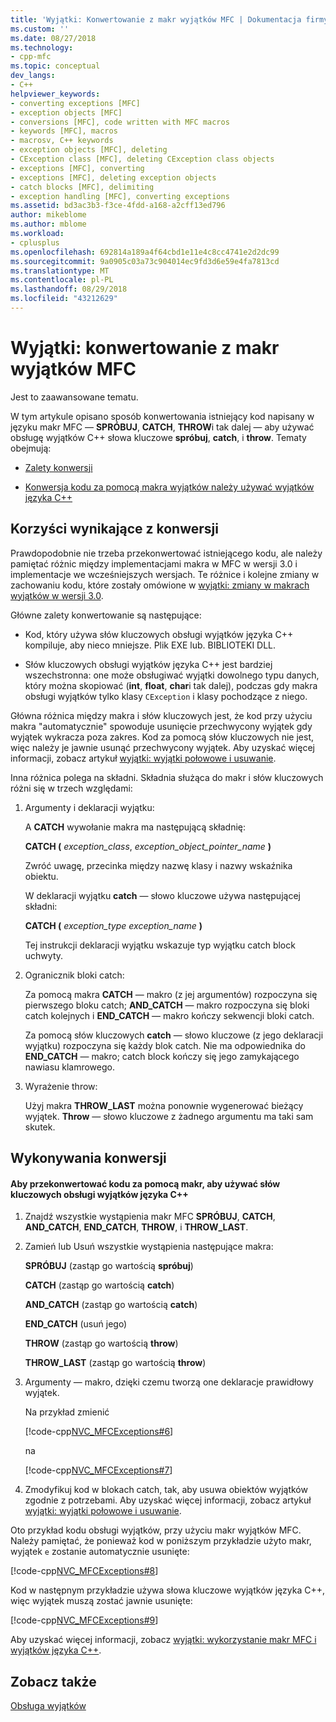 ```yaml
---
title: 'Wyjątki: Konwertowanie z makr wyjątków MFC | Dokumentacja firmy Microsoft'
ms.custom: ''
ms.date: 08/27/2018
ms.technology:
- cpp-mfc
ms.topic: conceptual
dev_langs:
- C++
helpviewer_keywords:
- converting exceptions [MFC]
- exception objects [MFC]
- conversions [MFC], code written with MFC macros
- keywords [MFC], macros
- macrosv, C++ keywords
- exception objects [MFC], deleting
- CException class [MFC], deleting CException class objects
- exceptions [MFC], converting
- exceptions [MFC], deleting exception objects
- catch blocks [MFC], delimiting
- exception handling [MFC], converting exceptions
ms.assetid: bd3ac3b3-f3ce-4fdd-a168-a2cff13ed796
author: mikeblome
ms.author: mblome
ms.workload:
- cplusplus
ms.openlocfilehash: 692814a189a4f64cbd1e11e4c8cc4741e2d2dc99
ms.sourcegitcommit: 9a0905c03a73c904014ec9fd3d6e59e4fa7813cd
ms.translationtype: MT
ms.contentlocale: pl-PL
ms.lasthandoff: 08/29/2018
ms.locfileid: "43212629"
---
```

# <a name="exceptions-converting-from-mfc-exception-macros"></a>Wyjątki: konwertowanie z makr wyjątków MFC

Jest to zaawansowane tematu.

W tym artykule opisano sposób konwertowania istniejący kod napisany w języku makr MFC — **SPRÓBUJ**, **CATCH**, **THROW**i tak dalej — aby używać obsługę wyjątków C++ słowa kluczowe **spróbuj**, **catch**, i **throw**. Tematy obejmują:

- [Zalety konwersji](#_core_advantages_of_converting)

- [Konwersja kodu za pomocą makra wyjątków należy używać wyjątków języka C++](#_core_doing_the_conversion)

##  <a name="_core_advantages_of_converting"></a> Korzyści wynikające z konwersji

Prawdopodobnie nie trzeba przekonwertować istniejącego kodu, ale należy pamiętać różnic między implementacjami makra w MFC w wersji 3.0 i implementacje we wcześniejszych wersjach. Te różnice i kolejne zmiany w zachowaniu kodu, które zostały omówione w [wyjątki: zmiany w makrach wyjątków w wersji 3.0](../mfc/exceptions-changes-to-exception-macros-in-version-3-0.md).

Główne zalety konwertowanie są następujące:

- Kod, który używa słów kluczowych obsługi wyjątków języka C++ kompiluje, aby nieco mniejsze. Plik EXE lub. BIBLIOTEKI DLL.

- Słów kluczowych obsługi wyjątków języka C++ jest bardziej wszechstronna: one może obsługiwać wyjątki dowolnego typu danych, który można skopiować (**int**, **float**, **char**i tak dalej), podczas gdy makra obsługi wyjątków tylko klasy `CException` i klasy pochodzące z niego.

Główna różnica między makra i słów kluczowych jest, że kod przy użyciu makra "automatycznie" spowoduje usunięcie przechwycony wyjątek gdy wyjątek wykracza poza zakres. Kod za pomocą słów kluczowych nie jest, więc należy je jawnie usunąć przechwycony wyjątek. Aby uzyskać więcej informacji, zobacz artykuł [wyjątki: wyjątki połowowe i usuwanie](../mfc/exceptions-catching-and-deleting-exceptions.md).

Inna różnica polega na składni. Składnia służąca do makr i słów kluczowych różni się w trzech względami:

1. Argumenty i deklaracji wyjątku:

   A **CATCH** wywołanie makra ma następującą składnię:

   **CATCH (** *exception_class*, *exception_object_pointer_name* **)**

   Zwróć uwagę, przecinka między nazwę klasy i nazwy wskaźnika obiektu.

   W deklaracji wyjątku **catch** — słowo kluczowe używa następującej składni:

   **CATCH (** *exception_type* *exception_name* **)**

   Tej instrukcji deklaracji wyjątku wskazuje typ wyjątku catch block uchwyty.

2. Ogranicznik bloki catch:

   Za pomocą makra **CATCH** — makro (z jej argumentów) rozpoczyna się pierwszego bloku catch; **AND_CATCH** — makro rozpoczyna się bloki catch kolejnych i **END_CATCH** — makro kończy sekwencji bloki catch.

   Za pomocą słów kluczowych **catch** — słowo kluczowe (z jego deklaracji wyjątku) rozpoczyna się każdy blok catch. Nie ma odpowiednika do **END_CATCH** — makro; catch block kończy się jego zamykającego nawiasu klamrowego.

3. Wyrażenie throw:

   Użyj makra **THROW_LAST** można ponownie wygenerować bieżący wyjątek. **Throw** — słowo kluczowe z żadnego argumentu ma taki sam skutek.

##  <a name="_core_doing_the_conversion"></a> Wykonywania konwersji

#### <a name="to-convert-code-using-macros-to-use-the-c-exception-handling-keywords"></a>Aby przekonwertować kodu za pomocą makr, aby używać słów kluczowych obsługi wyjątków języka C++

1. Znajdź wszystkie wystąpienia makr MFC **SPRÓBUJ**, **CATCH**, **AND_CATCH**, **END_CATCH**, **THROW**, i **THROW_LAST**.

2. Zamień lub Usuń wszystkie wystąpienia następujące makra:

   **SPRÓBUJ** (zastąp go wartością **spróbuj**)

   **CATCH** (zastąp go wartością **catch**)

   **AND_CATCH** (zastąp go wartością **catch**)

   **END_CATCH** (usuń jego)

   **THROW** (zastąp go wartością **throw**)

   **THROW_LAST** (zastąp go wartością **throw**)

3. Argumenty — makro, dzięki czemu tworzą one deklaracje prawidłowy wyjątek.

   Na przykład zmienić

   [!code-cpp[NVC_MFCExceptions#6](../mfc/codesnippet/cpp/exceptions-converting-from-mfc-exception-macros_1.cpp)]

   na

   [!code-cpp[NVC_MFCExceptions#7](../mfc/codesnippet/cpp/exceptions-converting-from-mfc-exception-macros_2.cpp)]

4. Zmodyfikuj kod w blokach catch, tak, aby usuwa obiektów wyjątków zgodnie z potrzebami. Aby uzyskać więcej informacji, zobacz artykuł [wyjątki: wyjątki połowowe i usuwanie](../mfc/exceptions-catching-and-deleting-exceptions.md).

Oto przykład kodu obsługi wyjątków, przy użyciu makr wyjątków MFC. Należy pamiętać, że ponieważ kod w poniższym przykładzie użyto makr, wyjątek `e` zostanie automatycznie usunięte:

[!code-cpp[NVC_MFCExceptions#8](../mfc/codesnippet/cpp/exceptions-converting-from-mfc-exception-macros_3.cpp)]

Kod w następnym przykładzie używa słowa kluczowe wyjątków języka C++, więc wyjątek muszą zostać jawnie usunięte:

[!code-cpp[NVC_MFCExceptions#9](../mfc/codesnippet/cpp/exceptions-converting-from-mfc-exception-macros_4.cpp)]

Aby uzyskać więcej informacji, zobacz [wyjątki: wykorzystanie makr MFC i wyjątków języka C++](../mfc/exceptions-using-mfc-macros-and-cpp-exceptions.md).

## <a name="see-also"></a>Zobacz także

[Obsługa wyjątków](../mfc/exception-handling-in-mfc.md)<br/>
